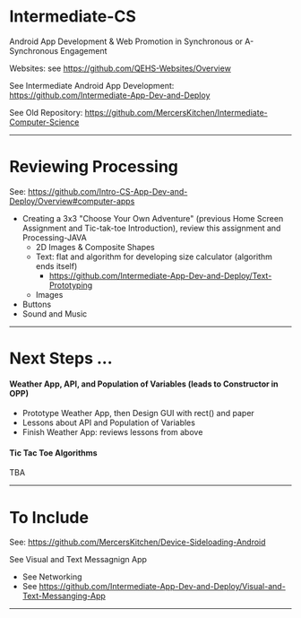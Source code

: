 # Intermediate-CS
Android App Development &amp; Web Promotion in Synchronous or A-Synchronous Engagement

Websites: see https://github.com/QEHS-Websites/Overview

See Intermediate Android App Development: https://github.com/Intermediate-App-Dev-and-Deploy

See Old Repository: https://github.com/MercersKitchen/Intermediate-Computer-Science

---

# Reviewing Processing
See: https://github.com/Intro-CS-App-Dev-and-Deploy/Overview#computer-apps
- Creating a 3x3 "Choose Your Own Adventure" (previous Home Screen Assignment and Tic-tak-toe Introduction), review this assignment and Processing-JAVA
  - 2D Images & Composite Shapes
  - Text: flat and algorithm for developing size calculator (algorithm ends itself)
    - https://github.com/Intermediate-App-Dev-and-Deploy/Text-Prototyping
  - Images
- Buttons
- Sound and Music

---

# Next Steps ...

#### Weather App, API, and Population of Variables (leads to Constructor in OPP)
- Prototype Weather App, then Design GUI with rect() and paper
- Lessons about API and Population of Variables
- Finish Weather App: reviews lessons from above

#### Tic Tac Toe Algorithms
TBA

---

# To Include

See: https://github.com/MercersKitchen/Device-Sideloading-Android

See Visual and Text Messagnign App
- See Networking
- See https://github.com/Intermediate-App-Dev-and-Deploy/Visual-and-Text-Messanging-App
 ---
